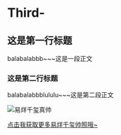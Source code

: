 # Third-
<html>
            <head>
	        <title>沸点笔试作业</title>
            </head>
            <body>
	  <h2>这是第一行标题</h2>
	  <p>balabalabbb~~~这是一段正文</p>
	  <h3>这是第二行标题</h3>
	  <p>balabalabbblululu~~~这是第二段正文</p>
	  <p><img src='http://pic3.zhimg.com/v2-af5bc20e3ca6a1da4e6d07896e598026_b.jpg' alt='易烊千玺真帅'></p>
	  <a href='https://image.baidu.com/search/index?tn=baiduimage&ps=1&ct=201326592&lm=-1&cl=2&nc=1&ie=utf-8&dyTabStr=MCwzLDEsMiw2LDUsNCw3LDgsOQ%3D%3D&word=%E6%98%93%E7%83%8A%E5%8D%83%E7%8E%BA' target='_blank'>点击我获取更多易烊千玺帅照哦~</a>
            </body>
</html>
